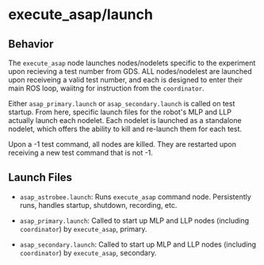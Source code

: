 # execute_asap/launch

## Behavior 

The `execute_asap` node launches nodes/nodelets specific to the experiment upon recieving a test number from GDS.
ALL nodes/nodelest are launched upon receiveing a valid test number, and each is designed to enter their main ROS loop, waiitng for instruction from
the `coordinator`.

Either `asap_primary.launch` or `asap_secondary.launch` is called on test startup.
From here, specific launch files for the robot's MLP and LLP actually launch each nodelet.
Each nodelet is launched as a standalone nodelet, which offers the ability to kill and re-launch them for each test.

Upon a -1 test command, all nodes are killed. They are restarted upon receiving a new test command that is not -1.


## Launch Files

* `asap_astrobee.launch`: Runs `execute_asap` command node. Persistently runs, handles startup, shutdown, recording, etc.

* `asap_primary.launch`: Called to start up MLP and LLP nodes (including `coordinator`) by `execute_asap`, primary.

* `asap_secondary.launch`: Called to start up MLP and LLP nodes (including `coordinator`) by `execute_asap`, secondary.
